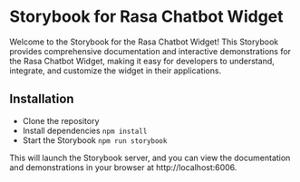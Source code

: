 # Storybook for Rasa Chatbot Widget

Welcome to the Storybook for the Rasa Chatbot Widget! This Storybook provides comprehensive documentation and interactive demonstrations for the Rasa Chatbot Widget, making it easy for developers to understand, integrate, and customize the widget in their applications.

## Installation

- Clone the repository
- Install dependencies `npm install`
- Start the Storybook `npm run storybook`

This will launch the Storybook server, and you can view the documentation and demonstrations in your browser at http://localhost:6006.
